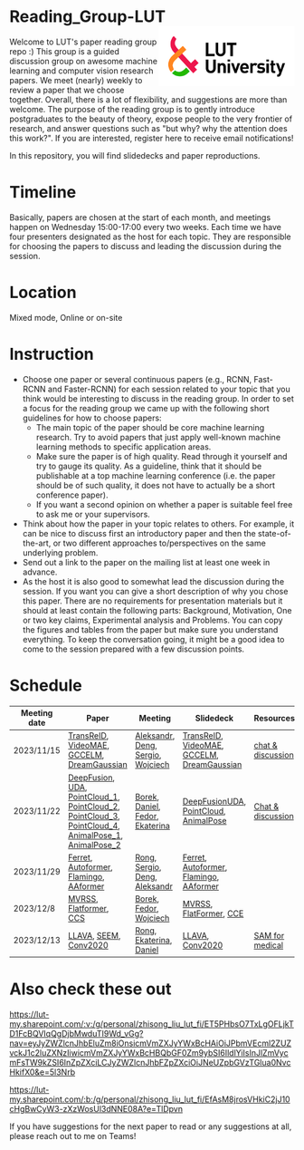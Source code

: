 # Reading_Group-LUT <img src="log.png" width="240" align="right">
Welcome to LUT's paper reading group repo :) This group is a guided discussion group on awesome machine learning and computer vision research papers. We meet (nearly) weekly to review a paper that we choose together. Overall, there is a lot of flexibility, and suggestions are more than welcome. The purpose of the reading group is to gently introduce postgraduates to the beauty of theory, expose people to the very frontier of research, and answer questions such as "but why? why the attention does this work?". If you are interested, register here to receive email notifications!

In this repository, you will find slidedecks and paper reproductions.

# Timeline
Basically, papers are chosen at the start of each month, and meetings happen on Wednesday 15:00-17:00 every two weeks. Each time we have four presenters designated as the host for each topic. They are responsible for choosing the papers to discuss and leading the discussion during the session.

# Location
Mixed mode, Online or on-site

# Instruction
* Choose one paper or several continuous papers (e.g., RCNN, Fast-RCNN and Faster-RCNN) for each session related to your topic that you think would be interesting to discuss in the reading group. In order to set a focus for the reading group we came up with the following short guidelines for how to choose papers:
  * The main topic of the paper should be core machine learning research. Try to avoid papers that just apply well-known machine learning methods to specific application areas.
  * Make sure the paper is of high quality. Read through it yourself and try to gauge its quality. As a guideline, think that it should be publishable at a top machine learning conference (i.e. the paper should be of such quality, it does not have to actually be a short conference paper).
  * If you want a second opinion on whether a paper is suitable feel free to ask me or your supervisors.
* Think about how the paper in your topic relates to others. For example, it can be nice to discuss first an introductory paper and then the state-of-the-art, or two different approaches to/perspectives on the same underlying problem.
* Send out a link to the paper on the mailing list at least one week in advance.
* As the host it is also good to somewhat lead the discussion during the session. If you want you can give a short description of why you chose this paper. There are no requirements for presentation materials but it should at least contain the following parts: Background, Motivation, One or two key claims, Experimental analysis and Problems. You can copy the figures and tables from the paper but make sure you understand everything. To keep the conversation going, it might be a good idea to come to the session prepared with a few discussion points.



# Schedule
|Meeting date|Paper|Meeting|Slidedeck|Resources|
|-|-|-|-|-|
|2023/11/15|[TransReID](https://openaccess.thecvf.com/content/ICCV2021/papers/He_TransReID_Transformer-Based_Object_Re-Identification_ICCV_2021_paper.pdf), [VideoMAE](https://arxiv.org/abs/2203.12602), [GCCELM](https://www.sciencedirect.com/science/article/pii/S0957417422021820), [DreamGaussian](https://arxiv.org/abs/2309.16653)|[Aleksandr](https://lut-my.sharepoint.com/:v:/g/personal/zhisong_liu_lut_fi/Eb8qr6BJYUBIisX6EZ_1mpYBsJCGI3rt9YtY7RKPB_kNjg?e=RSw5jD), [Deng](https://lut-my.sharepoint.com/:v:/g/personal/zhisong_liu_lut_fi/EXDH3RNtM0ZDhv9befOy3KsB4NVmJh7IU9CwwNMCMBMrKA?e=EBc0hj), [Sergio](https://lut-my.sharepoint.com/:v:/g/personal/zhisong_liu_lut_fi/Ec1lb6aqmXRPjk_xRNTv1PoBeIogbHCjxi_PqaBWwAH4VA?e=2YpdLK), [Wojciech](https://lut-my.sharepoint.com/:v:/g/personal/zhisong_liu_lut_fi/EbX2NNGRqs5NpKxWlyU7OJEBX8M3tZ7GexCq0IDkZ3timg?e=Cl7UJE)|[TransReID](https://lut-my.sharepoint.com/:b:/g/personal/zhisong_liu_lut_fi/Efk4MhNPlV1CkX59rNXfuI4BvHjsGCvf_GvR1yydY_ROcA?e=0RhQlJ), [VideoMAE](https://lut-my.sharepoint.com/:b:/g/personal/zhisong_liu_lut_fi/EShQmO1qUX5Doh99I2VYh6IBvPTKq2oJRcrn7xEI0n80pA?e=PKRwc1), [GCCELM](https://lut-my.sharepoint.com/:b:/g/personal/zhisong_liu_lut_fi/EeIJTcS8OF1JjoAWEp8jEhAB2Uw6kjOm77NcCfjtM4nONQ?e=RdBsmq), [DreamGaussian](https://lut-my.sharepoint.com/:b:/g/personal/zhisong_liu_lut_fi/Ebz2srTAS-dHuYIGFS6YRIcB45hj6f-UL4zsWYLUH58neg?e=hNnm72)|[chat & discussion](https://lut-my.sharepoint.com/:t:/g/personal/zhisong_liu_lut_fi/EWaPapHaQRZHii6ATX4ZF9kBJ676Nbw573EZ-_7LLvSLNA?e=m1eO0g)|
|2023/11/22|[DeepFusion](https://arxiv.org/abs/2203.08195), [UDA](https://arxiv.org/pdf/2308.00287.pdf), [PointCloud_1](https://arxiv.org/abs/1612.00593), [PointCloud_2](https://arxiv.org/abs/1706.02413), [PointCloud_3](https://arxiv.org/abs/2012.09164), [PointCloud_4](https://arxiv.org/abs/2210.05666), [AnimalPose_1](https://www.nature.com/articles/s41592-022-01443-0), [AnimalPose_2](https://nips.cc/virtual/2023/poster/70584)|[Borek](https://lut-my.sharepoint.com/:v:/g/personal/zhisong_liu_lut_fi/EU86qC12rh9InCE1x7-bAZsB0_4McqWBqozQKYX_O8BAaw?e=bhg0b8), [Daniel](https://lut-my.sharepoint.com/:v:/g/personal/zhisong_liu_lut_fi/EW1EquQGSVhBpmsiK3-KIk0BTYgrUy7ts4bLQ4blTlB92g?e=yhVyc0), [Fedor](https://lut-my.sharepoint.com/:v:/g/personal/zhisong_liu_lut_fi/EX5yTCN8mrhNmYjlmQM0dVABAULB4A9buvK1UHRzImrEpQ?e=9vomId), [Ekaterina](https://lut-my.sharepoint.com/:v:/g/personal/zhisong_liu_lut_fi/EV3Z5QWiTWVKnUdNWQgnfuUBT-BMZC-qNdrFvQtz8VQ1Kg?e=dVO9G6)|[DeepFusion](https://lut-my.sharepoint.com/:b:/g/personal/zhisong_liu_lut_fi/EfwHo7E4bUtDouVrq4xBOooBpMypGWBqrr5BuGFJ3ygnwA?e=hL96Za)[UDA](https://lut-my.sharepoint.com/:b:/g/personal/zhisong_liu_lut_fi/EZi5We3l8XJGiB51-eCO024BjaVs5ZekTmGjun0Qx9sAEg?e=x844M6), [PointCloud](https://lut-my.sharepoint.com/:b:/g/personal/zhisong_liu_lut_fi/ERltOFKjnEtGgaAaITrmrdkBJc-otnHQtxza_kgy0te8Ew?e=wXAUMx), [AnimalPose](https://lut-my.sharepoint.com/:b:/g/personal/zhisong_liu_lut_fi/EW2EaPu1EWxIrraMDBDv8qMBO6VEhqYQtUCUCqiJpl7Idg?e=dYzp87)|[Chat & discussion](https://lut-my.sharepoint.com/:t:/g/personal/zhisong_liu_lut_fi/Ec5AxaIFT2BDv0itDgyOY1IBiN5ajzaZP0uLEUboOL5m5Q?e=kpn3NE)|
|2023/11/29|[Ferret](https://arxiv.org/abs/2310.07704), [Autoformer](https://arxiv.org/abs/2106.13008), [Flamingo](https://arxiv.org/pdf/2204.14198.pdf), [AAformer](https://ieeexplore.ieee.org/abstract/document/10230291)|[Rong](https://lut-my.sharepoint.com/:v:/g/personal/zhisong_liu_lut_fi/Ee_etpPCFoFJjxvnzvDJBj0BvGSVy5OyiDN1VpeJz5A9wg?e=3bZLPl), [Sergio](https://lut-my.sharepoint.com/:v:/g/personal/zhisong_liu_lut_fi/EUSumg4C8iVPktVLHpPYc4IBOViiQ3OFrf17GUCqt9o1xg?e=OT5qg8), [Deng](https://lut-my.sharepoint.com/:v:/g/personal/zhisong_liu_lut_fi/ETlXUd2_HQNPlPCF2G86AvgBUwoU8krRceQfjfBXHyPBdA?e=DboDpM), [Aleksandr](https://lut-my.sharepoint.com/:v:/g/personal/zhisong_liu_lut_fi/ETp8pK7Fa0dHj248bPFOdh0BEN2YXkKX7f_qOODX2Ipw9A?e=HBq1e2)|[Ferret](https://lut-my.sharepoint.com/:b:/g/personal/zhisong_liu_lut_fi/EYFcPeeRxx5Onj4e1GdFHa4BJp6_Os9zPxfGXPFAof6CbQ?e=RPeeQA), [Autoformer](https://lut-my.sharepoint.com/:b:/g/personal/zhisong_liu_lut_fi/EY1FGKiv5clBtEEsTFsQG8gBloftVfQN9WJPy35RtBhRvg?e=bK0Iqv), [Flamingo](https://lut-my.sharepoint.com/:b:/g/personal/zhisong_liu_lut_fi/EZJemRHlWFlJhkMXe67PaTIBmchWaSMP1yNM5KrBVhSIxg?e=176SBV), [AAformer](https://lut-my.sharepoint.com/:b:/g/personal/zhisong_liu_lut_fi/ESx1EdWlFFNLvVSwEr72Sv0BbNup1ENuRMHgBz_Kg8LVeg?e=O3ByWD)||
|2023/12/8|[MVRSS](https://openaccess.thecvf.com/content/ICCV2021/html/Ouaknine_Multi-View_Radar_Semantic_Segmentation_ICCV_2021_paper.html), [Flatformer](https://openaccess.thecvf.com/content/CVPR2023/papers/Liu_FlatFormer_Flattened_Window_Attention_for_Efficient_Point_Cloud_Transformer_CVPR_2023_paper.pdf), [CCS](https://openaccess.thecvf.com/content/ICCV2023/papers/Wang_Counterfactual-based_Saliency_Map_Towards_Visual_Contrastive_Explanations_for_Neural_Networks_ICCV_2023_paper.pdf)|[Borek](https://lut-my.sharepoint.com/:v:/g/personal/zhisong_liu_lut_fi/ESllXGJY7lpEjwDJ_EtPrS8BdcLZy6ItGuRtdvBMKoEQcw?e=hkJRsj), [Fedor](https://lut-my.sharepoint.com/:v:/g/personal/zhisong_liu_lut_fi/Ee08Tk8JwE5EhC_lBqz7aCkBSu12rZVPlvI7k_N8dTa7tg?e=uYcIfK), [Wojciech](https://lut-my.sharepoint.com/:v:/g/personal/zhisong_liu_lut_fi/EeTKhkuBVR9LnALkCUBe_9wBPskH39QohAT1ORzbknrjZA?e=gpdrX6)|[MVRSS](https://lut-my.sharepoint.com/:b:/g/personal/zhisong_liu_lut_fi/ER1Ok3sx9fFFsMmwLYGI28UBRi2t4cUMfylwGquXctdiTA?e=unxrdx), [FlatFormer](https://lut-my.sharepoint.com/:b:/g/personal/zhisong_liu_lut_fi/Ec5BJNGuxbFMrCdkGCIE4EoBkAMPWuASKONSeHWq7ga9og?e=LlTPpc), [CCE](https://lut-my.sharepoint.com/:p:/g/personal/zhisong_liu_lut_fi/EeNYSEKnQihIhf_o5DEyKKoBbRIJ3RXEkvMG3P1-j_I1Iw?e=wFf1wj)||
|2023/12/13|[LLAVA](https://arxiv.org/abs/2310.03744), [SEEM](https://arxiv.org/abs/2304.06718), [Conv2020](https://arxiv.org/abs/2201.03545)|[Rong](https://lut-my.sharepoint.com/:v:/g/personal/zhisong_liu_lut_fi/EQpzbnH-pllNtdxTNWiJ8mkBzT4iNKp8SAK_Yjv0ouOGSQ?e=24BWbF), [Ekaterina](https://lut-my.sharepoint.com/:v:/g/personal/zhisong_liu_lut_fi/ETvb80KqhH1GjMgmPdcpQHgBIGsfYlRDEnYaYN_0Z1AT9A?e=an97f1), [Daniel](https://lut-my.sharepoint.com/:v:/g/personal/zhisong_liu_lut_fi/ET3kDmQ9UO5NpCaE044tJLgBXk0BMzi6fXnSwmsVwdjdTA?e=RRnD0j)|[LLAVA](https://lut-my.sharepoint.com/:b:/g/personal/zhisong_liu_lut_fi/ETFKVSnX0rBPqra6S-s4vwwBNbbV6b9wll9FrkVHwCzJbQ?e=9Pzzg1), [Conv2020](https://lut-my.sharepoint.com/:b:/g/personal/zhisong_liu_lut_fi/EUE7oNM1NQJKnrVdF2kTT08B2Kez7-Ni9tdS1vxmUBQC1Q?e=WbfO6m)|[SAM for medical](https://arxiv.org/pdf/2305.03678.pdf)

# Also check these out

https://lut-my.sharepoint.com/:v:/g/personal/zhisong_liu_lut_fi/ET5PHbsO7TxLgOFLjkTD1FcBQVIqQgDjbMwduTI9Wd_vGg?nav=eyJyZWZlcnJhbEluZm8iOnsicmVmZXJyYWxBcHAiOiJPbmVEcml2ZUZvckJ1c2luZXNzIiwicmVmZXJyYWxBcHBQbGF0Zm9ybSI6IldlYiIsInJlZmVycmFsTW9kZSI6InZpZXciLCJyZWZlcnJhbFZpZXciOiJNeUZpbGVzTGlua0NvcHkifX0&e=5l3Nrb

https://lut-my.sharepoint.com/:b:/g/personal/zhisong_liu_lut_fi/EfAsM8jrosVHkiC2jJ10cHgBwCyW3-zXzWosUl3dNNE08A?e=TlDpvn

If you have suggestions for the next paper to read or any suggestions at all, please reach out to me on Teams!
